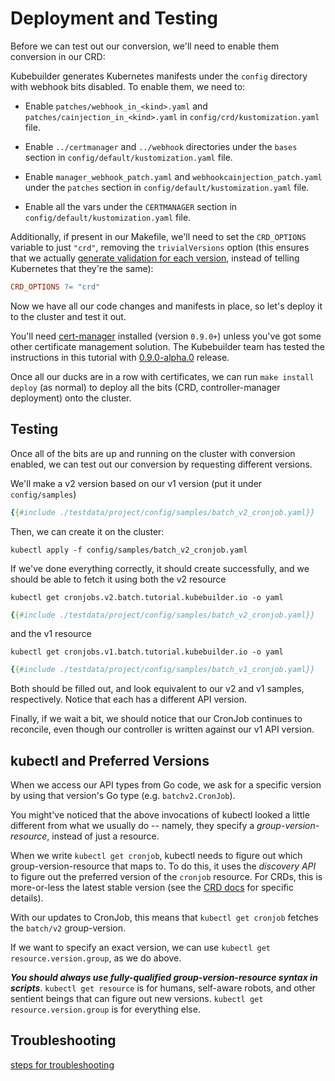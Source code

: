 # Deployment and Testing

Before we can test out our conversion, we'll need to enable them conversion in our CRD:

Kubebuilder generates Kubernetes manifests under the `config` directory with webhook
bits disabled. To enable them, we need to:

- Enable `patches/webhook_in_<kind>.yaml` and
  `patches/cainjection_in_<kind>.yaml` in
  `config/crd/kustomization.yaml` file.

- Enable `../certmanager` and `../webhook` directories under the
  `bases` section in `config/default/kustomization.yaml` file.

- Enable `manager_webhook_patch.yaml` and `webhookcainjection_patch.yaml`
  under the `patches` section in `config/default/kustomization.yaml` file.

- Enable all the vars under the `CERTMANAGER` section in
  `config/default/kustomization.yaml` file.

Additionally, if present in our Makefile, we'll need to set the `CRD_OPTIONS` variable to just
`"crd"`, removing the `trivialVersions` option (this ensures that we
actually [generate validation for each version][ref-multiver], instead of
telling Kubernetes that they're the same):

```makefile
CRD_OPTIONS ?= "crd"
```

Now we have all our code changes and manifests in place, so let's deploy it to
the cluster and test it out.

You'll need [cert-manager](../cronjob-tutorial/cert-manager.md) installed
(version `0.9.0+`) unless you've got some other certificate management
solution.  The Kubebuilder team has tested the instructions in this tutorial
with
[0.9.0-alpha.0](https://github.com/cert-manager/cert-manager/releases/tag/v0.9.0-alpha.0)
release.

Once all our ducks are in a row with certificates, we can run `make
install deploy` (as normal) to deploy all the bits (CRD,
controller-manager deployment) onto the cluster.

## Testing

Once all of the bits are up and running on the cluster with conversion enabled, we can test out our
conversion by requesting different versions.

We'll make a v2 version based on our v1 version (put it under `config/samples`)

```yaml
{{#include ./testdata/project/config/samples/batch_v2_cronjob.yaml}}
```

Then, we can create it on the cluster:

```shell
kubectl apply -f config/samples/batch_v2_cronjob.yaml
```

If we've done everything correctly, it should create successfully,
and we should be able to fetch it using both the v2 resource

```shell
kubectl get cronjobs.v2.batch.tutorial.kubebuilder.io -o yaml
```

```yaml
{{#include ./testdata/project/config/samples/batch_v2_cronjob.yaml}}
```

and the v1 resource

```shell
kubectl get cronjobs.v1.batch.tutorial.kubebuilder.io -o yaml
```
```yaml
{{#include ./testdata/project/config/samples/batch_v1_cronjob.yaml}}
```

Both should be filled out, and look equivalent to our v2 and v1 samples,
respectively.  Notice that each has a different API version.

Finally, if we wait a bit, we should notice that our CronJob continues to
reconcile, even though our controller is written against our v1 API version.

<aside class="note">

<h1>kubectl and Preferred Versions</h1>

When we access our API types from Go code, we ask for a specific version
by using that version's Go type (e.g. `batchv2.CronJob`).

You might've noticed that the above invocations of kubectl looked
a little different from what we usually do -- namely, they specify
a *group-version-resource*, instead of just a resource.

When we write `kubectl get cronjob`, kubectl needs to figure out which
group-version-resource that maps to.  To do this, it uses the *discovery
API* to figure out the preferred version of the `cronjob` resource.  For
CRDs, this is more-or-less the latest stable version (see the [CRD
docs][CRD-version-pref] for specific details).

With our updates to CronJob, this means that `kubectl get cronjob` fetches
the `batch/v2` group-version.

If we want to specify an exact version, we can use `kubectl get
resource.version.group`, as we do above.

***You should always use fully-qualified group-version-resource syntax in
scripts***.  `kubectl get resource` is for humans, self-aware robots, and
other sentient beings that can figure out new versions.  `kubectl get
resource.version.group` is for everything else.

</aside>

## Troubleshooting

[steps for troubleshooting](/TODO.md)

[ref-multiver]: /reference/generating-crd.md#multiple-versions "Generating CRDs: Multiple Versions"

[crd-version-pref]: https://kubernetes.io/docs/tasks/extend-kubernetes/custom-resources/custom-resource-definition-versioning/#version-priority "Versions in CustomResourceDefinitions"
